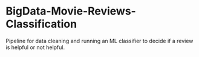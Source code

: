 # BigData-Movie-Reviews-Classification
Pipeline for data cleaning and running an ML classifier to decide if a review is helpful or not helpful.
